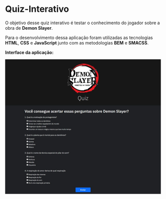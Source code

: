 # Quiz-Interativo

O objetivo desse quiz interativo é testar o conhecimento do jogador sobre a obra de **Demon Slayer**.

Para o desenvolvimento dessa aplicação foram utilizadas as tecnologias **HTML**, **CSS** e **JavaScript** junto com as metodologias **BEM** e **SMACSS**.

**Interface da aplicação:**

![Interface do Quiz](/img/interfaceQuiz.jpeg)
 
